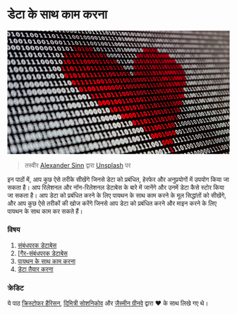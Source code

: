 # डेटा के साथ काम करना

![डेटा से प्यार](../images/data-love.jpg)
> तस्वीर <a href="https://unsplash.com/@swimstaralex?utm_source=unsplash&utm_medium=referral&utm_content=creditCopyText">Alexander Sinn</a> द्वारा <a href="https://unsplash.com/s/photos/data?utm_source=unsplash&utm_medium=referral&utm_content=creditCopyText">Unsplash</a>
पर

  
इन पाठों में, आप कुछ ऐसे तरीके सीखेंगे जिनसे डेटा को प्रबंधित, हेरफेर और अनुप्रयोगों में उपयोग किया जा सकता है। आप रिलेशनल और नॉन-रिलेशनल डेटाबेस के बारे में जानेंगे और उनमें डेटा कैसे स्टोर किया जा सकता है। आप डेटा को प्रबंधित करने के लिए पायथन के साथ काम करने के मूल सिद्धांतों को सीखेंगे, और आप कुछ ऐसे तरीकों की खोज करेंगे जिनसे आप डेटा को प्रबंधित करने और माइन करने के लिए पायथन के साथ काम कर सकते हैं।
### विषय

1. [संबंधपरक डेटाबेस](05-relational-databases/README.md)
2. [[गैर-संबंधपरक डेटाबेस](06-non-relational/README.md)
3. [पायथन के साथ काम करना](07-python/README.md)
4. [डेटा तैयार करना](08-data-preparation/README.md)

### क्रेडिट

ये पाठ [क्रिस्टोफर हैरिसन](https://twitter.com/geektrainer), [दिमित्री सोशनिकोव](https://twitter.com/shwars) और [जैस्मीन ग्रीनवे](https://twitter.com/shwars) द्वारा ❤️ के साथ लिखे गए थे।
